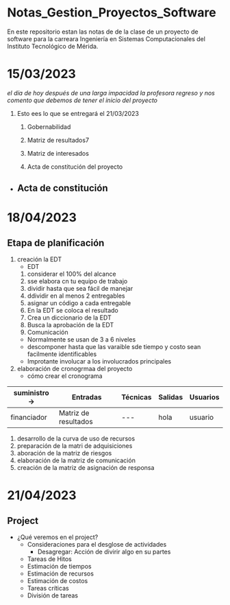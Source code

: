 # Notas_Gestion_Proyectos_Software
En este repositorio estan las notas de de la clase de un proyecto de software para la carreara Ingeniería en Sistemas Computacionales del Instituto Tecnológico de Mérida.


# 15/03/2023

*el día de hoy después de una larga impacidad la profesora regreso y nos comento que debemos de tener el inicio del proyecto*

1. Esto ees lo que se entregará el 21/03/2023
    1. Gobernabilidad
    2. Matriz de resultados7
    3. Matriz de interesados




    4. Acta de constitución del proyecto


- Acta de constitución
  - 



# 18/04/2023

## Etapa de planificación 
1. creación la EDT
   - EDT 
   1. considerar el 100% del alcance
   2. sse elabora cn tu equipo de trabajo
   3. dividir hasta que sea fácil de manejar
   4. ddividir en al menos 2 entregables
   5. asignar un código a cada entregable
   6. En la EDT se coloca el resultado
   7. Crea un diccionario de la EDT 
   8. Busca la aprobación de la EDT 
   9. Comunicación
   - Normalmente se usan de 3 a 6 niveles
   - descomponer hasta que las varaible sde tiempo y costo sean facilmente identificables
   - Improtante involucar a los involucrados principales
2. elaboración de cronogrmaa del proyecto
   - cómo crear el cronograma

suministro -> | Entradas | Técnicas | Salidas  | Usuarios
--- | --- | --- | --- | ---
financiador | Matriz de resultados | ---   | hola | usuario

1. desarrollo de la curva de uso de recursos
2. preparación de la matri de adquisiciones
3. aboración de la matriz de riesgos
4. elaboración de la matriz de comunicación
5. creación de la matriz de asignación de responsa




# 21/04/2023

## Project
- ¿Qué veremos en el project?
  - Consideraciones para el desglose de actividades
    - Desagregar: Acción de divirir algo en su partes 
  - Tareas de Hitos
  - Estimación de tiempos
  - Estimación de recursos
  - Estimación de costos 
  - Tareas críticas 
  - División de tareas




